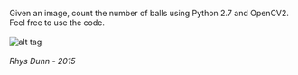 Given an image, count the number of balls using Python 2.7 and OpenCV2.<br>
Feel free to use the code.<br><br>
![alt tag](http://i.imgur.com/JjjUrQE.png?1)<br><br>
<i>Rhys Dunn - 2015</i>
